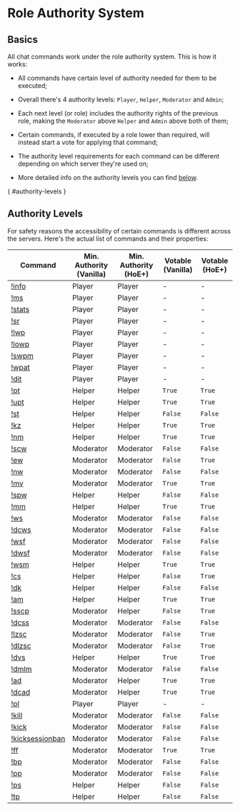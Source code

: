# Role Authority System

## Basics

All chat commands work under the role authority system. This is how it works:

* All commands have certain level of authority needed for them to be executed;

* Overall there's 4 authority levels: `Player`, `Helper`, `Moderator` and `Admin`;

* Each next level (or role) includes the authority rights of the previous role, making the `Moderator` above `Helper` and `Admin` above both of them;

* Certain commands, if executed by a role lower than required, will instead start a vote for applying that command;

* The authority level requirements for each command can be different depending on which server they're used on;

* More detailed info on the authority levels you can find [below](#authority-levels).

[](){ #authority-levels }
## Authority Levels

For safety reasons the accessibility of certain commands is different across the servers. Here's the actual list of commands and their properties:

| Command | Min. Authority (Vanilla) | Min. Authority (HoE+) | Votable (Vanilla) | Votable (HoE+) |
| --- | --- | --- | --- | --- |
| [!info](commands.md#info) | Player | Player | - | - |
| [!ms](commands.md#my-stats) | Player | Player | - | - |
| [!stats](commands.md#stats) | Player | Player | - | - |
| [!sr](commands.md#switch-role) | Player | Player | - | - |
| [!lwp](commands.md#lock-weapon-pickup) | Player | Player | - | - |
| [!lowp](commands.md#lock-other-weapon-pickup) | Player | Player | - | - |
| [!swpm](commands.md#show-weapon-pickup-messages) | Player | Player | - | - |
| [!wpat](commands.md#weapon-pickup-ammo-threshold) | Player | Player | - | - |
| [!dit](commands.md#disable-item-drop) | Player | Player | - | - |
| [!pt](commands.md#pause-trader) | Helper | Helper | `True` | `True` |
| [!upt](commands.md#unpause-trader) | Helper | Helper | `True` | `True` |
| [!st](commands.md#skip-trader) | Helper | Helper | `False` | `False` |
| [!kz](commands.md#kill-zeds) | Helper | Helper | `True` | `True` |
| [!nm](commands.md#next-map) | Helper | Helper | `True` | `True` |
| [!scw](commands.md#set-current-wave) | Moderator | Moderator | `False` | `False` |
| [!ew](commands.md#end-wave) | Moderator | Moderator | `False` | `True` |
| [!nw](commands.md#next-wave) | Moderator | Moderator | `False` | `False` |
| [!mv](commands.md#map-vote) | Moderator | Moderator | `True` | `True` |
| [!spw](commands.md#set-password) | Helper | Helper | `False` | `False` |
| [!mm](commands.md#max-monsters) | Helper | Helper | `True` | `True` |
| [!ws](commands.md#wave-size) | Moderator | Moderator | `False` | `False` |
| [!dcws](commands.md#disable-custom-wave-size) | Moderator | Moderator | `False` | `False` |
| [!wsf](commands.md#wave-size-fakes) | Moderator | Moderator | `False` | `False` |
| [!dwsf](commands.md#disable-wave-size-fakes) | Moderator | Moderator | `False` | `False` |
| [!wsm](commands.md#wave-size-multiplier) | Helper | Helper | `True` | `True` |
| [!cs](commands.md#cohort-size) | Helper | Helper | `False` | `True` |
| [!dk](commands.md#dosh-kill) | Helper | Helper | `False` | `False` |
| [!am](commands.md#ammo-multiplier) | Helper | Helper | `True` | `True` |
| [!sscp](commands.md#special-squad-count-pct) | Moderator | Helper | `False` | `True` |
| [!dcss](commands.md#disable-custom-squad-spawns) | Moderator | Moderator | `False` | `False` |
| [!lzsc](commands.md#large-zed-spawn-chance) | Moderator | Moderator | `False` | `True` |
| [!dlzsc](commands.md#disable-large-zed-spawn-chance) | Moderator | Moderator | `False` | `True` |
| [!dvs](commands.md#disable-vent-spawns) | Helper | Helper | `True` | `True` |
| [!dmlm](commands.md#disable-max-large-monsters) | Moderator | Moderator | `False` | `False` |
| [!ad](commands.md#ai-difficulty) | Moderator | Helper | `True` | `True` |
| [!dcad](commands.md#disable-custom-ai-difficulty) | Moderator | Helper | `True` | `True` |
| [!pl](commands.md#player-list) | Player | Player | - | - |
| [!kill](commands.md#kill) | Moderator | Moderator | `False` | `False` |
| [!kick](commands.md#kick) | Moderator | Moderator | `False` | `False` |
| [!kicksessionban](commands.md#kick-session-ban) | Moderator | Moderator | `False` | `False` |
| [!ff](commands.md#friendly-fire) | Moderator | Moderator | `True` | `True` |
| [!bp](commands.md#burn-player) | Moderator | Moderator | `False` | `False` |
| [!pp](commands.md#puke-player) | Moderator | Moderator | `False` | `False` |
| [!ps](commands.md#player-size) | Helper | Helper | `False` | `False` |
| [!tp](commands.md#teleport-player) | Helper | Helper | `False` | `False` |
